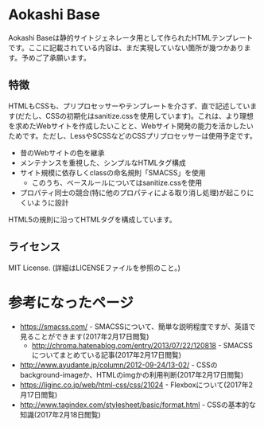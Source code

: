 # Aokashi Base
Aokashi Baseは静的サイトジェネレータ用として作られたHTMLテンプレートです。ここに記載されている内容は、まだ実現していない箇所が幾つかあります。予めご了承願います。

## 特徴
HTMLもCSSも、プリプロセッサーやテンプレートを介さず、直で記述しています(だたし、CSSの初期化はsanitize.cssを使用しています)。これは、より理想を求めたWebサイトを作成したいことと、Webサイト開発の能力を活かしたいためです。ただし、LessやSCSSなどのCSSプリプロセッサーは使用予定です。

 * 昔のWebサイトの色を継承
 * メンテナンスを重視した、シンプルなHTMLタグ構成
 * サイト規模に依存しくclassの命名規則「SMACSS」を使用
   * このうち、ベースルールについてはsanitize.cssを使用
 * プロパティ同士の競合(特に他のプロパティによる取り消し処理)が起こりにくいように設計

HTML5の規則に沿ってHTMLタグを構成しています。

## ライセンス

MIT License. (詳細はLICENSEファイルを参照のこと。)

# 参考になったページ

- https://smacss.com/ - SMACSSについて、簡単な説明程度ですが、英語で見ることができます(2017年2月17日閲覧)
  - http://chroma.hatenablog.com/entry/2013/07/22/120818 - SMACSSについてまとめている記事(2017年2月17日閲覧)
- http://www.ayudante.jp/column/2012-09-24/13-02/ - CSSのbackground-imageか、HTMLのimgかの利用判断(2017年2月17日閲覧)
- https://liginc.co.jp/web/html-css/css/21024 - Flexboxについて(2017年2月17日閲覧)
- http://www.tagindex.com/stylesheet/basic/format.html - CSSの基本的な知識(2017年2月18日閲覧)